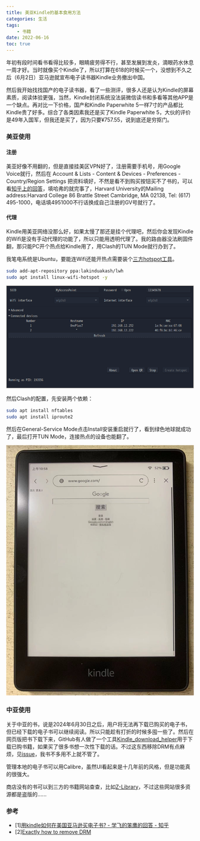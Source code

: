 ```yaml
---
title: 美亚Kindle的基本食用方法
categories: 生活
tags: 
    - 书籍
date: 2022-06-16
toc: true
---
```


年初有段时间看书看得比较多，眼睛疲劳得不行，甚至发展到发炎，滴眼药水休息一周才好。当时就像买个Kindle了，所以打算在618的时候买一个，没想到不久之后（6月2日）亚马逊就宣布电子读书器Kindle业务撤出中国。

然后我开始找找国产的电子读书器，看了一些测评，很多人还是认为Kindle的屏幕素质，阅读体验更强，当然，Kindle封闭系统没法装微信读书和多看等其他APP是一个缺点。再对比一下价格，国产和Kindle Paperwhite 5一样7寸的产品都比Kindle贵了好多。综合了各类因素我还是买了Kindle Paperwhite 5，大伙的评价是49年入国军，但我还是买了，因为只要¥757.55，说到底还是穷抠门。

### 美亚使用

#### 注册

美亚好像不用翻的，但是直接挂美区VPN好了，注册需要手机号，用Google Voice就行，然后在 Account & Lists - Content & Devices - Preferences - Country/Region Settings 把资料填好，不然是看不到购买按钮买不了书的，可以看[知乎上的回答](https://www.zhihu.com/question/23863224/answer/101474685)，填哈弗的就完事了，Harvard University的Mailing address:Harvard College 86 Brattle Street Cambridge, MA 02138, Tel: (617) 495-1000，电话填4951000不行话换成自己注册的GV号就行了。

#### 代理

Kindle用美亚网络没那么好，如果太慢了那还是挂个代理吧，然后你会发现Kindle的Wifi是没有手动代理的功能了，所以只能用透明代理了。我的路由器没法刷固件翻，那只能PC开个热点给Kindle用了，用Clash的TUN Mode就行办到了。

我笔电系统是Ubuntu，要能连Wifi还能开热点需要装个[三方hotspot工具](https://github.com/lakinduakash/linux-wifi-hotspot)。

```bash
sudo add-apt-repository ppa:lakinduakash/lwh
sudo apt install linux-wifi-hotspot -y
```
![第二个Kindle名称没显示出来](../images/202206/Screenshot%20from%202022-06-16%2011-44-29.png)

然后Clash的配置，先安装两个依赖：

```bash
sudo apt install nftables
sudo apt install iproute2
```
 然后在General-Service Mode点击Install安装重启就行了，看到绿色地球就成功了，最后打开TUN Mode，连接热点的设备也能翻了。

![](../images/202206/WeChat%20Image_20220616120431.jpg)

### 中亚使用

关于中亚的书，说是2024年6月30日之后，用户将无法再下载已购买的电子书，但已经下载的电子书可以继续阅读。所以只能趁有打折的时候多囤一些了。然后在网页版把书下载下来，GitHub有人做了一个工具[Kindle_download_helper](https://github.com/yihong0618/Kindle_download_helper)用于下载已购书籍，如果买了很多书想一次性下载的话。不过这东西移除DRM有点麻烦，见[issue](https://github.com/yihong0618/Kindle_download_helper/issues/22#issuecomment-1149689152)，我书不多用不上就不管了。

管理本地的电子书可以用Calibre，虽然UI看起来是十几年前的风格，但是功能真的很强大。

商店没有的书可以到三方的书籍网站查查，比如[Z-Library](https://zh.z-lib.org/)，不过这些网站很多资源都是盗版的......

### 参考

- [1][用kindle如何在美国亚马逊买电子书? - 学飞的笨鹰的回答 - 知乎](https://www.zhihu.com/question/23863224/answer/101474685)
- [2][Exactly how to remove DRM](https://github.com/apprenticeharper/DeDRM_tools/wiki/Exactly-how-to-remove-DRM#2-install-calibre)
